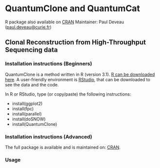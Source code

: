 # QuantumClone and QuantumCat

R package also available on [CRAN](http://cran.r-project.org/web/packages/QuantumClone/index.html)
Maintainer: Paul Deveau (paul.deveau@curie.fr)

## Clonal Reconstruction from High-Throughput Sequencing data
### Installation instructions (Beginners)

QuantumClone is a method written in R (version 3.1). [R can be downloaded here](http://cran.r-project.org/mirrors.html). 
A user-friendly environment is [RStudio](http://www.rstudio.com/products/rstudio/download/), that can be downloaded to see the data and the code.

In R or RStudio, type (or copy/paste) the following instructions:
* install(ggplot2)
* install(fpc)
* install(parallel)
* install(doSNOW)
* install(QuantumClone)

### Installation instructions (Advanced)

The full package is available and is maintained on: [CRAN](http://cran.r-project.org/web/packages/QuantumClone/index.html). 

### Usage
